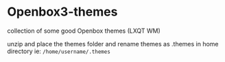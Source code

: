 # Openbox3-themes
collection of some good Openbox themes (LXQT WM)


unzip and place the themes folder and rename themes as .themes in home directory ie: ```/home/username/.themes```
